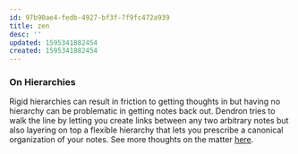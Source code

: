 ```yaml
---
id: 97b90ae4-fedb-4927-bf3f-7f9fc472a939
title: zen
desc: ''
updated: 1595341882454
created: 1595341882454
---
```


### On Hierarchies

Rigid hierarchies can result in friction to getting thoughts in but having no hierarchy can be problematic in getting notes back out. Dendron tries to walk the line by letting you create links between any two arbitrary notes but also layering on top a flexible hierarchy that lets you prescribe a canonical organization of your notes. See more thoughts on the matter [here](https://kevinslin.com/organizing/its_not_you_its_your_knowledge_base/).